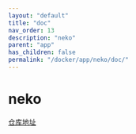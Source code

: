 ```yaml
---
layout: "default"
title: "doc"
nav_order: 13
description: "neko"
parent: "app"
has_children: false
permalink: "/docker/app/neko/doc/"
---
```


# neko

[仓库地址](https://github.com/m1k1o/neko.git)
